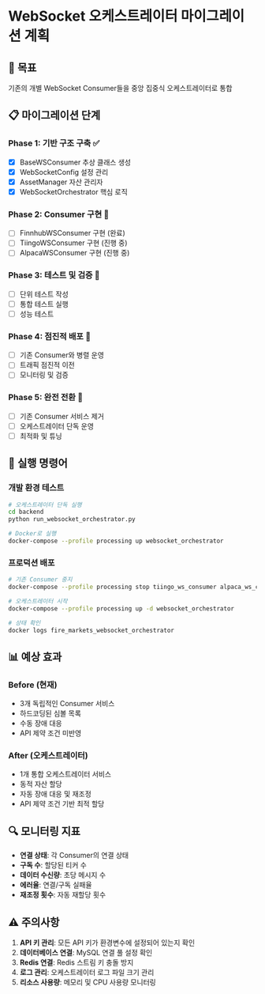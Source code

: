 # WebSocket 오케스트레이터 마이그레이션 계획

## 🎯 목표
기존의 개별 WebSocket Consumer들을 중앙 집중식 오케스트레이터로 통합

## 📋 마이그레이션 단계

### Phase 1: 기반 구조 구축 ✅
- [x] BaseWSConsumer 추상 클래스 생성
- [x] WebSocketConfig 설정 관리
- [x] AssetManager 자산 관리자
- [x] WebSocketOrchestrator 핵심 로직

### Phase 2: Consumer 구현 🔄
- [ ] FinnhubWSConsumer 구현 (완료)
- [ ] TiingoWSConsumer 구현 (진행 중)
- [ ] AlpacaWSConsumer 구현 (진행 중)

### Phase 3: 테스트 및 검증 🔄
- [ ] 단위 테스트 작성
- [ ] 통합 테스트 실행
- [ ] 성능 테스트

### Phase 4: 점진적 배포 🔄
- [ ] 기존 Consumer와 병렬 운영
- [ ] 트래픽 점진적 이전
- [ ] 모니터링 및 검증

### Phase 5: 완전 전환 🔄
- [ ] 기존 Consumer 서비스 제거
- [ ] 오케스트레이터 단독 운영
- [ ] 최적화 및 튜닝

## 🚀 실행 명령어

### 개발 환경 테스트
```bash
# 오케스트레이터 단독 실행
cd backend
python run_websocket_orchestrator.py

# Docker로 실행
docker-compose --profile processing up websocket_orchestrator
```

### 프로덕션 배포
```bash
# 기존 Consumer 중지
docker-compose --profile processing stop tiingo_ws_consumer alpaca_ws_consumer finnhub_ws_consumer

# 오케스트레이터 시작
docker-compose --profile processing up -d websocket_orchestrator

# 상태 확인
docker logs fire_markets_websocket_orchestrator
```

## 📊 예상 효과

### Before (현재)
- 3개 독립적인 Consumer 서비스
- 하드코딩된 심볼 목록
- 수동 장애 대응
- API 제약 조건 미반영

### After (오케스트레이터)
- 1개 통합 오케스트레이터 서비스
- 동적 자산 할당
- 자동 장애 대응 및 재조정
- API 제약 조건 기반 최적 할당

## 🔍 모니터링 지표

- **연결 상태**: 각 Consumer의 연결 상태
- **구독 수**: 할당된 티커 수
- **데이터 수신량**: 초당 메시지 수
- **에러율**: 연결/구독 실패율
- **재조정 횟수**: 자동 재할당 횟수

## ⚠️ 주의사항

1. **API 키 관리**: 모든 API 키가 환경변수에 설정되어 있는지 확인
2. **데이터베이스 연결**: MySQL 연결 풀 설정 확인
3. **Redis 연결**: Redis 스트림 키 충돌 방지
4. **로그 관리**: 오케스트레이터 로그 파일 크기 관리
5. **리소스 사용량**: 메모리 및 CPU 사용량 모니터링

